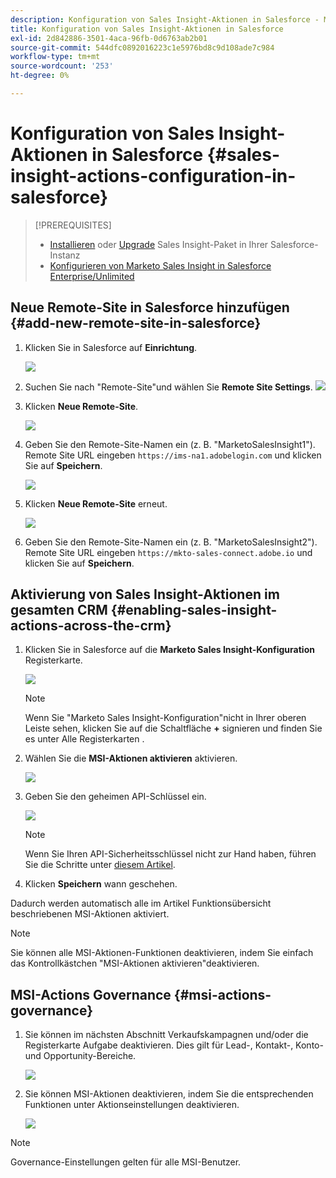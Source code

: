 ```yaml
---
description: Konfiguration von Sales Insight-Aktionen in Salesforce - Marketo Docs - Produktdokumentation
title: Konfiguration von Sales Insight-Aktionen in Salesforce
exl-id: 2d842886-3501-4aca-96fb-0d6763ab2b01
source-git-commit: 544dfc0892016223c1e5976bd8c9d108ade7c984
workflow-type: tm+mt
source-wordcount: '253'
ht-degree: 0%

---
```


# Konfiguration von Sales Insight-Aktionen in Salesforce {#sales-insight-actions-configuration-in-salesforce}

>[!PREREQUISITES]
>
>* [Installieren](/help/marketo/product-docs/marketo-sales-insight/msi-for-salesforce/installation/install-marketo-sales-insight-package-in-salesforce-appexchange.md) oder [Upgrade](/help/marketo/product-docs/marketo-sales-insight/msi-for-salesforce/upgrading/upgrading-your-msi-package.md) Sales Insight-Paket in Ihrer Salesforce-Instanz
>* [Konfigurieren von Marketo Sales Insight in Salesforce Enterprise/Unlimited](/help/marketo/product-docs/marketo-sales-insight/msi-for-salesforce/configuration/configure-marketo-sales-insight-in-salesforce-enterprise-unlimited.md)

## Neue Remote-Site in Salesforce hinzufügen {#add-new-remote-site-in-salesforce}

1. Klicken Sie in Salesforce auf **Einrichtung**.

   ![](assets/msi-actions-configuration-in-salesforce-1.png)

1. Suchen Sie nach &quot;Remote-Site&quot;und wählen Sie **Remote Site Settings**.
   ![](assets/msi-actions-configuration-in-salesforce-2.png)

1. Klicken **Neue Remote-Site**.

   ![](assets/msi-actions-configuration-in-salesforce-3.png)

1. Geben Sie den Remote-Site-Namen ein (z. B. &quot;MarketoSalesInsight1&quot;). Remote Site URL eingeben `https://ims-na1.adobelogin.com` und klicken Sie auf **Speichern**.

   ![](assets/msi-actions-configuration-in-salesforce-4.png)

1. Klicken **Neue Remote-Site** erneut.

   ![](assets/msi-actions-configuration-in-salesforce-4a.png)

1. Geben Sie den Remote-Site-Namen ein (z. B. &quot;MarketoSalesInsight2&quot;). Remote Site URL eingeben `https://mkto-sales-connect.adobe.io` und klicken Sie auf **Speichern**.

## Aktivierung von Sales Insight-Aktionen im gesamten CRM {#enabling-sales-insight-actions-across-the-crm}

1. Klicken Sie in Salesforce auf die **Marketo Sales Insight-Konfiguration** Registerkarte.

   ![](assets/msi-actions-configuration-in-salesforce-5.png)

   >[!NOTE]
   >
   >Wenn Sie &quot;Marketo Sales Insight-Konfiguration&quot;nicht in Ihrer oberen Leiste sehen, klicken Sie auf die Schaltfläche **+** signieren und finden Sie es unter Alle Registerkarten .

1. Wählen Sie die **MSI-Aktionen aktivieren** aktivieren.

   ![](assets/msi-actions-configuration-in-salesforce-6.png)

1. Geben Sie den geheimen API-Schlüssel ein.

   ![](assets/msi-actions-configuration-in-salesforce-7.png)

   >[!NOTE]
   >
   >Wenn Sie Ihren API-Sicherheitsschlüssel nicht zur Hand haben, führen Sie die Schritte unter [diesem Artikel](/help/marketo/product-docs/marketo-sales-insight/msi-for-salesforce/configuration/configure-marketo-sales-insight-in-salesforce-enterprise-unlimited.md).

1. Klicken **Speichern** wann geschehen.

Dadurch werden automatisch alle im Artikel Funktionsübersicht beschriebenen MSI-Aktionen aktiviert.

>[!NOTE]
>
>Sie können alle MSI-Aktionen-Funktionen deaktivieren, indem Sie einfach das Kontrollkästchen &quot;MSI-Aktionen aktivieren&quot;deaktivieren.

## MSI-Actions Governance {#msi-actions-governance}

1. Sie können im nächsten Abschnitt Verkaufskampagnen und/oder die Registerkarte Aufgabe deaktivieren. Dies gilt für Lead-, Kontakt-, Konto- und Opportunity-Bereiche.

   ![](assets/msi-actions-configuration-in-salesforce-8.png)

1. Sie können MSI-Aktionen deaktivieren, indem Sie die entsprechenden Funktionen unter Aktionseinstellungen deaktivieren.

   ![](assets/msi-actions-configuration-in-salesforce-9.png)

>[!NOTE]
>
>Governance-Einstellungen gelten für alle MSI-Benutzer.
